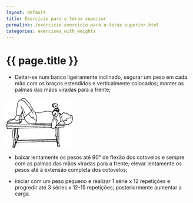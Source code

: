 ```yaml
---
layout: default
title: Exercício para o tórax superior
permalink: /exercicio-exercicio-para-o-torax-superior.html
categories: exercises_with_weights
---
```


# {{ page.title }}

* Deitar-se num banco ligeiramente inclinado, segurar um peso em cada mão com os braços estendidos e verticalmente colocados; manter as palmas das mãos viradas para a frente;

![Exercício para o tórax superior](assets/exercicio-bicipetes-com-anca-flectidas_clip_image002.gif)

* baixar lentamente os pesos até 90° de flexão dos cotovelos e sempre com as palmas das mãos viradas para a frente; elevar lentamente os pesos até à extensão completa dos cotovelos;

* iniciar com um peso pequeno e realizar 1 série x 12 repetições e progredir até 3 séries x 12-15 repetições; posteriormente aumentar a carga.
